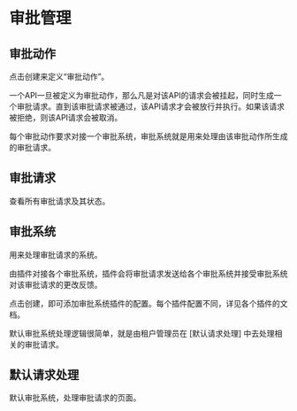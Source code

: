 # 审批管理

## 审批动作

点击创建来定义“审批动作”。

一个API一旦被定义为审批动作，那么凡是对该API的请求会被挂起，同时生成一个审批请求。直到该审批请求被通过，该API请求才会被放行并执行。如果该请求被拒绝，则该API请求会被取消。

每个审批动作要求对接一个审批系统，审批系统就是用来处理由该审批动作所生成的审批请求。

## 审批请求

查看所有审批请求及其状态。

## 审批系统

用来处理审批请求的系统。

由插件对接各个审批系统，插件会将审批请求发送给各个审批系统并接受审批系统对该审批请求的更改反馈。

点击创建，即可添加审批系统插件的配置。每个插件配置不同，详见各个插件的文档。

默认审批系统处理逻辑很简单，就是由租户管理员在 [默认请求处理] 中去处理相关的审批请求。

## 默认请求处理

默认审批系统，处理审批请求的页面。
